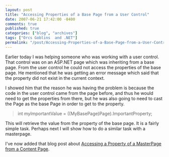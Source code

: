 ```yaml
---
layout: post
title: "Accessing Properties of a Base Page from a User Control"
date: 2007-06-21 17:42:00 -0400
comments: true
published: true
categories: ["blog", "archives"]
tags: ["Orcs Goblins  and .NET"]
permalink: "/post/Accessing-Properties-of-a-Base-Page-from-a-User-Control/"
---
```

<!-- more -->

<p>Earlier today I was helping someone who was working with a user control. That control was on an ASP.NET page which was inheriting from a base page. From the user control he could not access the properties of the base page. He mentioned that he was getting an error message which said that the property did not exist in the current context.</p>
<p>I showed him that the reason he was having the problem is because the code in the user control came from the page before, and thus he would need to get the properties from there, but he was also going to need to cast the Page as the base Page in order to get to the property.</p>
<blockquote style="margin-right:0px;" dir="ltr">
<p>int myImportantValue = ((MyBasePage)Page).ImportantProperty;</p>
</blockquote>
<p dir="ltr">This will retrieve the value from the property of the base page. It is a fairly simple task. Perhaps next I will show how to do a similar task with a masterpage.</p>
<p dir="ltr">I've now added that blog post about <a href="/post/Accessing-Master-Page-Properties-from-a-content-page.aspx" target="_blank">Accessing a Property of a MasterPage from a Content Page</a>.&nbsp;</p>
